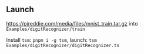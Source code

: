 ## Launch

https://pjreddie.com/media/files/mnist_train.tar.gz into `Examples/digitRecognizer/train`

Install `tsm`: `pnpm i -g tsm`, launch: `tsm Examples/digitRecognizer/digitRecognizer.ts`
